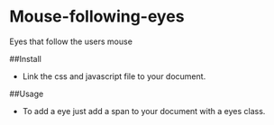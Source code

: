 Mouse-following-eyes
====================

Eyes that follow the users mouse

##Install
- Link the css and javascript file to your document.

##Usage
- To add a eye just add a span to your document with a eyes class.
